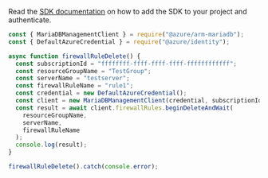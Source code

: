 Read the [SDK documentation](https://github.com/Azure/azure-sdk-for-js/blob/%40azure%2Farm-mariadb_2.0.1/sdk/mariadb/arm-mariadb/README.md) on how to add the SDK to your project and authenticate.

```javascript
const { MariaDBManagementClient } = require("@azure/arm-mariadb");
const { DefaultAzureCredential } = require("@azure/identity");

async function firewallRuleDelete() {
  const subscriptionId = "ffffffff-ffff-ffff-ffff-ffffffffffff";
  const resourceGroupName = "TestGroup";
  const serverName = "testserver";
  const firewallRuleName = "rule1";
  const credential = new DefaultAzureCredential();
  const client = new MariaDBManagementClient(credential, subscriptionId);
  const result = await client.firewallRules.beginDeleteAndWait(
    resourceGroupName,
    serverName,
    firewallRuleName
  );
  console.log(result);
}

firewallRuleDelete().catch(console.error);
```
